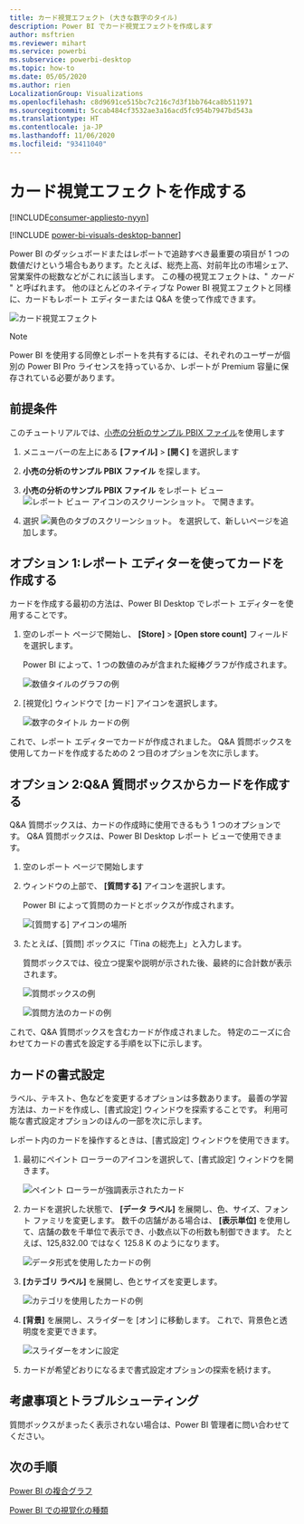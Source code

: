 ```yaml
---
title: カード視覚エフェクト (大きな数字のタイル)
description: Power BI でカード視覚エフェクトを作成します
author: msftrien
ms.reviewer: mihart
ms.service: powerbi
ms.subservice: powerbi-desktop
ms.topic: how-to
ms.date: 05/05/2020
ms.author: rien
LocalizationGroup: Visualizations
ms.openlocfilehash: c8d9691ce515bc7c216c7d3f1bb764ca8b511971
ms.sourcegitcommit: 5ccab484cf3532ae3a16acd5fc954b7947bd543a
ms.translationtype: HT
ms.contentlocale: ja-JP
ms.lasthandoff: 11/06/2020
ms.locfileid: "93411040"
---
```

# <a name="create-card-visualizations"></a>カード視覚エフェクトを作成する

[!INCLUDE[consumer-appliesto-nyyn](../includes/consumer-appliesto-nyyn.md)]

[!INCLUDE [power-bi-visuals-desktop-banner](../includes/power-bi-visuals-desktop-banner.md)]

Power BI のダッシュボードまたはレポートで追跡すべき最重要の項目が 1 つの数値だけという場合もあります。たとえば、総売上高、対前年比の市場シェア、営業案件の総数などがこれに該当します。 この種の視覚エフェクトは、" *カード* " と呼ばれます。 他のほとんどのネイティブな Power BI 視覚エフェクトと同様に、カードもレポート エディターまたは Q&A を使って作成できます。

![カード視覚エフェクト](media/power-bi-visualization-card/pbi-opptuntiescard.png)

> [!NOTE]
> Power BI を使用する同僚とレポートを共有するには、それぞれのユーザーが個別の Power BI Pro ライセンスを持っているか、レポートが Premium 容量に保存されている必要があります。

## <a name="prerequisite"></a>前提条件

このチュートリアルでは、[小売の分析のサンプル PBIX ファイル](https://download.microsoft.com/download/9/6/D/96DDC2FF-2568-491D-AAFA-AFDD6F763AE3/Retail%20Analysis%20Sample%20PBIX.pbix)を使用します

1. メニューバーの左上にある **[ファイル]** \> **[開く]** を選択します
   
2. **小売の分析のサンプル PBIX ファイル** を探します。

1. **小売の分析のサンプル PBIX ファイル** をレポート ビュー ![レポート ビュー アイコンのスクリーンショット。](media/power-bi-visualization-kpi/power-bi-report-view.png) で開きます。

1. 選択 ![黄色のタブのスクリーンショット。](media/power-bi-visualization-kpi/power-bi-yellow-tab.png) を選択して、新しいページを追加します。

## <a name="option-1-create-a-card-using-the-report-editor"></a>オプション 1:レポート エディターを使ってカードを作成する

カードを作成する最初の方法は、Power BI Desktop でレポート エディターを使用することです。

1. 空のレポート ページで開始し、 **[Store]** \> **[Open store count]** フィールドを選択します。

    Power BI によって、1 つの数値のみが含まれた縦棒グラフが作成されます。

   ![数値タイルのグラフの例](media/power-bi-visualization-card/pbi-overview-chart.png)

2. [視覚化] ウィンドウで [カード] アイコンを選択します。

   ![数字のタイトル カードの例](media/power-bi-visualization-card/power-bi-card-visualization.png)

これで、レポート エディターでカードが作成されました。 Q&A 質問ボックスを使用してカードを作成するための 2 つ目のオプションを次に示します。

## <a name="option-2-create-a-card-from-the-qa-question-box"></a>オプション 2:Q&A 質問ボックスからカードを作成する
Q&A 質問ボックスは、カードの作成時に使用できるもう 1 つのオプションです。 Q&A 質問ボックスは、Power BI Desktop レポート ビューで使用できます。

1. 空のレポート ページで開始します

1. ウィンドウの上部で、 **[質問する]** アイコンを選択します。 

    Power BI によって質問のカードとボックスが作成されます。 

   ![[質問する] アイコンの場所](media/power-bi-visualization-card/power-bi-q-and-a-overview.png)

2. たとえば、[質問] ボックスに「Tina の総売上」と入力します。

    質問ボックスでは、役立つ提案や説明が示された後、最終的に合計数が表示されます。  

   ![質問ボックスの例](media/power-bi-visualization-card/power-bi-q-and-a-box.png)

   ![質問方法のカードの例](media/power-bi-visualization-card/power-bi-q-and-a-card.png)

これで、Q&A 質問ボックスを含むカードが作成されました。 特定のニーズに合わせてカードの書式を設定する手順を以下に示します。

## <a name="format-a-card"></a>カードの書式設定
ラベル、テキスト、色などを変更するオプションは多数あります。 最善の学習方法は、カードを作成し、[書式設定] ウィンドウを探索することです。 利用可能な書式設定オプションのほんの一部を次に示します。 

レポート内のカードを操作するときは、[書式設定] ウィンドウを使用できます。 

1. 最初にペイント ローラーのアイコンを選択して、[書式設定] ウィンドウを開きます。 

    ![ペイント ローラーが強調表示されたカード](media/power-bi-visualization-card/power-bi-format-card-2.png)

2. カードを選択した状態で、 **[データ ラベル]** を展開し、色、サイズ、フォント ファミリを変更します。 数千の店舗がある場合は、 **[表示単位]** を使用して、店舗の数を千単位で表示でき、小数点以下の桁数も制御できます。 たとえば、125,832.00 ではなく 125.8 K のようになります。

    ![データ形式を使用したカードの例](media/power-bi-visualization-card/power-bi-card-format-2.png)

3.  **[カテゴリ ラベル]** を展開し、色とサイズを変更します。

    ![カテゴリを使用したカードの例](media/power-bi-visualization-card/power-bi-card-format-category.png)

4. **[背景]** を展開し、スライダーを [オン] に移動します。  これで、背景色と透明度を変更できます。

    ![スライダーをオンに設定](media/power-bi-visualization-card/power-bi-format-color-2.png)

5. カードが希望どおりになるまで書式設定オプションの探索を続けます。 

## <a name="considerations-and-troubleshooting"></a>考慮事項とトラブルシューティング

質問ボックスがまったく表示されない場合は、Power BI 管理者に問い合わせてください。

## <a name="next-steps"></a>次の手順
[Power BI の複合グラフ](power-bi-visualization-combo-chart.md)

[Power BI での視覚化の種類](power-bi-visualization-types-for-reports-and-q-and-a.md)
